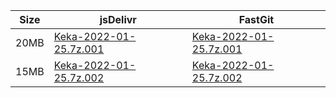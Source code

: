 |    Size   |     jsDelivr  | FastGit |
|  ---  |  ---  |  ---  |
| 20MB | [Keka-2022-01-25.7z.001](https://cdn.jsdelivr.net/gh/appleians/Keka@main/Keka-2022-01-25.7z.001) | [Keka-2022-01-25.7z.001](https://raw.fastgit.org/appleians/Keka/main/Keka-2022-01-25.7z.001) |
| 15MB | [Keka-2022-01-25.7z.002](https://cdn.jsdelivr.net/gh/appleians/Keka@main/Keka-2022-01-25.7z.002) | [Keka-2022-01-25.7z.002](https://raw.fastgit.org/appleians/Keka/main/Keka-2022-01-25.7z.002) |
